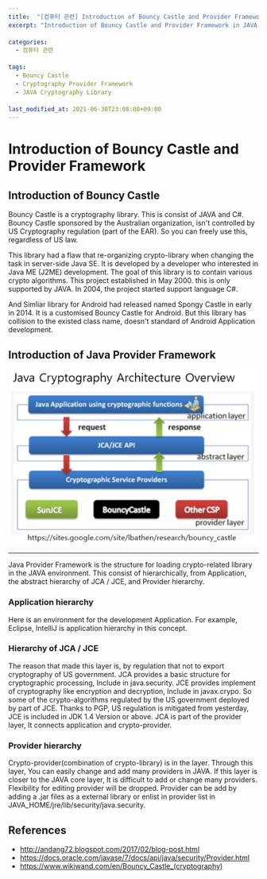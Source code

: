 ```yaml
---
title:  "[컴퓨터 관련] Introduction of Bouncy Castle and Provider Framework(ENG)"
excerpt: "Introduction of Bouncy Castle and Provider Framework in JAVA environment."

categories:
  - 컴퓨터 관련

tags:
  - Bouncy Castle
  - Cryptography Provider Framework
  - JAVA Cryptography Library

last_modified_at: 2021-06-30T23:08:00+09:00
---
```


# Introduction of Bouncy Castle and Provider Framework

## Introduction of Bouncy Castle
Bouncy Castle is a cryptography library. This is consist of JAVA and C#.
Bouncy Castle sponsored by the Australian organization, isn't controlled by US Cryptography regulation (part of the EAR).
So you can freely use this, regardless of US law.

This library had a flaw that re-organizing crypto-library when changing the task in server-side Java SE.
It is developed by a developer who interested in Java ME (J2ME) development.
The goal of this library is to contain various crypto algorithms.
This project established in May 2000.
this is only supported by JAVA. In 2004, the project started support language C#.

And Simliar library for Android had released named Spongy Castle in early in 2014.
It is a customised Bouncy Castle for Android.
But this library has collision to the existed class name, doesn't standard of Android Application development.

## Introduction of Java Provider Framework
![JAVA_Cryptography_Architecture_OverView](https://github.com/op2gs2/Assignment_bouncycastle/blob/master/img/JAVA_Cryptography_Architecture_OverView.PNG?raw=true)

---------------------

Java Provider Framework is the structure for loading crypto-related library in the JAVA environment.
This consist of hierarchically, from Application, the abstract hierarchy of JCA / JCE, and Provider hierarchy.

### Application hierarchy
Here is an environment for the development Application.
For example, Eclipse, IntelliJ is application hierarchy in this concept.

### Hierarchy of JCA / JCE
The reason that made this layer is, by regulation that not to export cryptography of US government.
JCA provides a basic structure for cryptographic processing, Include in java.security.
JCE provides implement of cryptography like encryption and decryption, Include in javax.crypo.
So some of the crypto-algorithms regulated by the US government deployed by part of JCE.
Thanks to PGP, US regulation is mitigated from yesterday, JCE is included in JDK 1.4 Version or above.
JCA is part of the provider layer, It connects application and crypto-provider.

### Provider hierarchy
Crypto-provider(combination of crypto-library) is in the layer.
Through this layer, You can easily change and add many providers in JAVA.
If this layer is closer to the JAVA core layer, It is difficult to add or change many providers. Flexibility for editing provider will be dropped.
Provider can be add by adding a .jar files as a external library or enlist in provider list in JAVA_HOME/jre/lib/security/java.security.

## References
- http://andang72.blogspot.com/2017/02/blog-post.html
- https://docs.oracle.com/javase/7/docs/api/java/security/Provider.html
- https://www.wikiwand.com/en/Bouncy_Castle_(cryptography)
